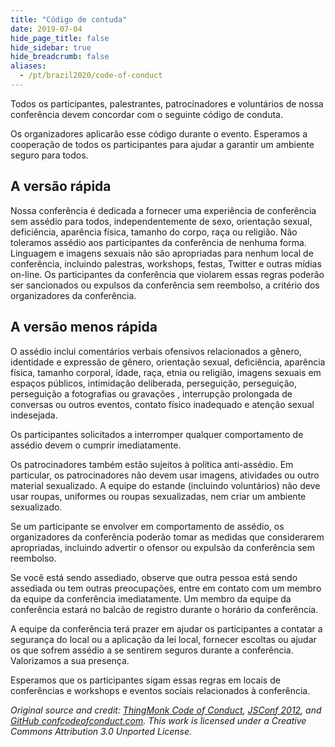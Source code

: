 ```yaml
---
title: "Código de contuda"
date: 2019-07-04
hide_page_title: false
hide_sidebar: true
hide_breadcrumb: false
aliases:
  - /pt/brazil2020/code-of-conduct
---
```

Todos os participantes, palestrantes, patrocinadores e voluntários de nossa conferência devem concordar com o seguinte código de conduta.

Os organizadores aplicarão esse código durante o evento. Esperamos a cooperação de todos os participantes para ajudar a garantir um ambiente seguro para todos.


## A versão rápida

Nossa conferência é dedicada a fornecer uma experiência de conferência sem assédio para todos, independentemente de sexo, orientação sexual, deficiência, aparência física, tamanho do corpo, raça ou religião. Não toleramos assédio aos participantes da conferência de nenhuma forma. Linguagem e imagens sexuais não são apropriadas para nenhum local de conferência, incluindo palestras, workshops, festas, Twitter e outras mídias on-line. Os participantes da conferência que violarem essas regras poderão ser sancionados ou expulsos da conferência sem reembolso, a critério dos organizadores da conferência.

## A versão menos rápida

O assédio inclui comentários verbais ofensivos relacionados a gênero, identidade e expressão de gênero, orientação sexual, deficiência, aparência física, tamanho corporal, idade, raça, etnia ou religião, imagens sexuais em espaços públicos, intimidação deliberada, perseguição, perseguição, perseguição a fotografias ou gravações , interrupção prolongada de conversas ou outros eventos, contato físico inadequado e atenção sexual indesejada.

Os participantes solicitados a interromper qualquer comportamento de assédio devem o cumprir imediatamente.

Os patrocinadores também estão sujeitos à política anti-assédio. Em particular, os patrocinadores não devem usar imagens, atividades ou outro material sexualizado. A equipe do estande (incluindo voluntários) não deve usar roupas, uniformes ou roupas sexualizadas, nem criar um ambiente sexualizado.

Se um participante se envolver em comportamento de assédio, os organizadores da conferência poderão tomar as medidas que considerarem apropriadas, incluindo advertir o ofensor ou expulsão da conferência sem reembolso.

Se você está sendo assediado, observe que outra pessoa está sendo assediada ou tem outras preocupações, entre em contato com um membro da equipe da conferência imediatamente. Um membro da equipe da conferência estará no balcão de registro durante o horário da conferência.

A equipe da conferência terá prazer em ajudar os participantes a contatar a segurança do local ou a aplicação da lei local, fornecer escoltas ou ajudar os que sofrem assédio a se sentirem seguros durante a conferência. Valorizamos a sua presença.

Esperamos que os participantes sigam essas regras em locais de conferências e workshops e eventos sociais relacionados à conferência.

_Original source and credit: [ThingMonk Code of Conduct](http://thingmonk.com/coc.html), [JSConf 2012](http://2012.jsconf.us/#/about), and [GitHub confcodeofconduct.com](https://adainitiative.org/). This work is licensed under a Creative Commons Attribution 3.0 Unported License._  